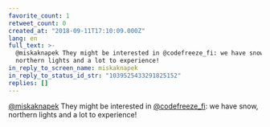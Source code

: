 ```yaml
---
favorite_count: 1
retweet_count: 0
created_at: "2018-09-11T17:10:09.000Z"
lang: en
full_text: >-
  @miskaknapek They might be interested in @codefreeze_fi: we have snow,
  northern lights and a lot to experience!
in_reply_to_screen_name: miskaknapek
in_reply_to_status_id_str: "1039525433291825152"
replies: []
---
```


[@miskaknapek](https://twitter.com/miskaknapek) They might be interested in
[@codefreeze_fi](https://twitter.com/codefreeze_fi): we have snow, northern
lights and a lot to experience!
